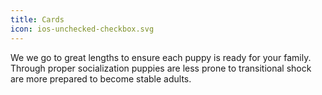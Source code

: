 ```yaml
---
title: Cards
icon: ios-unchecked-checkbox.svg
---
```


We we go to great lengths to ensure each puppy is ready for your family.
Through proper socialization puppies are less prone to transitional shock are more prepared to become stable adults.
